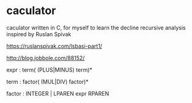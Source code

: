 # caculator
caculator written in C, for myself to learn the decline recursive analysis
inspired by Ruslan Spivak

https://ruslanspivak.com/lsbasi-part1/

http://blog.jobbole.com/88152/


expr : term( (PLUS|MINUS) term)*

term : factor( (MUL|DIV) factor)*

factor : INTEGER | LPAREN expr RPAREN
